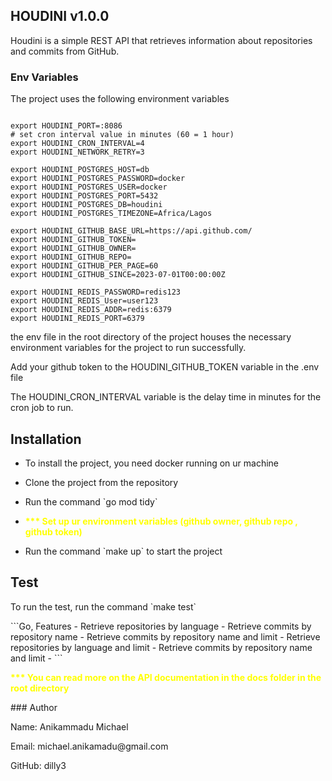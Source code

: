 ## HOUDINI v1.0.0
Houdini is a simple REST API that retrieves information about repositories and commits from GitHub.
### Env Variables
<p> The project uses the following environment variables </p>

```Go,
 
export HOUDINI_PORT=:8086
# set cron interval value in minutes (60 = 1 hour)
export HOUDINI_CRON_INTERVAL=4
export HOUDINI_NETWORK_RETRY=3

export HOUDINI_POSTGRES_HOST=db
export HOUDINI_POSTGRES_PASSWORD=docker
export HOUDINI_POSTGRES_USER=docker
export HOUDINI_POSTGRES_PORT=5432
export HOUDINI_POSTGRES_DB=houdini
export HOUDINI_POSTGRES_TIMEZONE=Africa/Lagos

export HOUDINI_GITHUB_BASE_URL=https://api.github.com/
export HOUDINI_GITHUB_TOKEN=
export HOUDINI_GITHUB_OWNER=
export HOUDINI_GITHUB_REPO=
export HOUDINI_GITHUB_PER_PAGE=60
export HOUDINI_GITHUB_SINCE=2023-07-01T00:00:00Z

export HOUDINI_REDIS_PASSWORD=redis123
export HOUDINI_REDIS_User=user123
export HOUDINI_REDIS_ADDR=redis:6379
export HOUDINI_REDIS_PORT=6379
```
<p> the env file in the root directory of the project houses the necessary environment variables for the project to run successfully. </p> 
<p> Add your github token to the HOUDINI_GITHUB_TOKEN variable in the .env file </p>
<p> The HOUDINI_CRON_INTERVAL variable is the delay time in minutes for the cron job to run. </p>


## Installation
- <p> To install the project, you need docker running on ur machine </p>
- <p> Clone the project from the repository </p>
- <p> Run the command `go mod tidy` </p>
- <p style="color: yellow; font-weight: bold;"> *** Set up ur environment variables (github owner, github repo , github token) </p>
- <p> Run the command `make up` to start the project </p>

## Test
<p> To run the test, run the command `make test` </p>
```Go,
 Features
- Retrieve repositories by language
- Retrieve commits by repository name
- Retrieve commits by repository name and limit
- Retrieve repositories by language and limit
- Retrieve commits by repository name and limit
- 
```
<p style="color: yellow; font-weight: bold;"> *** You can read more on the API documentation in the docs folder in the root directory </p>
### Author
<p> Name: Anikammadu Michael  </p>
<p> Email: michael.anikamadu@gmail.com </p>
<p> GitHub: dilly3</p>
